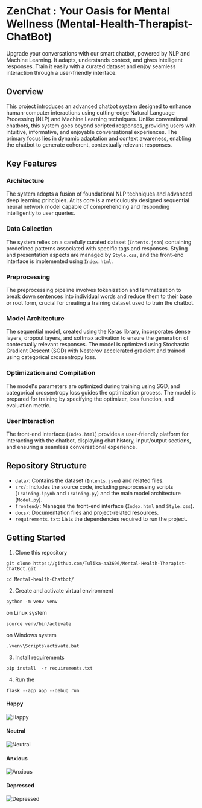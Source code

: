 # ZenChat : Your Oasis for Mental Wellness (Mental-Health-Therapist-ChatBot)
Upgrade your conversations with our smart chatbot, powered by NLP and Machine Learning. It adapts, understands context, and gives intelligent responses. Train it easily with a curated dataset and enjoy seamless interaction through a user-friendly interface.

## Overview

This project introduces an advanced chatbot system designed to enhance human-computer interactions using cutting-edge Natural Language Processing (NLP) and Machine Learning techniques. Unlike conventional chatbots, this system goes beyond scripted responses, providing users with intuitive, informative, and enjoyable conversational experiences. The primary focus lies in dynamic adaptation and context awareness, enabling the chatbot to generate coherent, contextually relevant responses.

## Key Features

### Architecture

The system adopts a fusion of foundational NLP techniques and advanced deep learning principles. At its core is a meticulously designed sequential neural network model capable of comprehending and responding intelligently to user queries.

### Data Collection

The system relies on a carefully curated dataset (`Intents.json`) containing predefined patterns associated with specific tags and responses. Styling and presentation aspects are managed by `Style.css`, and the front-end interface is implemented using `Index.html`.

### Preprocessing

The preprocessing pipeline involves tokenization and lemmatization to break down sentences into individual words and reduce them to their base or root form, crucial for creating a training dataset used to train the chatbot.

### Model Architecture

The sequential model, created using the Keras library, incorporates dense layers, dropout layers, and softmax activation to ensure the generation of contextually relevant responses. The model is optimized using Stochastic Gradient Descent (SGD) with Nesterov accelerated gradient and trained using categorical crossentropy loss.

### Optimization and Compilation

The model's parameters are optimized during training using SGD, and categorical crossentropy loss guides the optimization process. The model is prepared for training by specifying the optimizer, loss function, and evaluation metric.

### User Interaction

The front-end interface (`Index.html`) provides a user-friendly platform for interacting with the chatbot, displaying chat history, input/output sections, and ensuring a seamless conversational experience.

## Repository Structure

- `data/`: Contains the dataset (`Intents.json`) and related files.
- `src/`: Includes the source code, including preprocessing scripts (`Training.ipynb` and `Training.py`) and the main model architecture (`Model.py`).
- `frontend/`: Manages the front-end interface (`Index.html` and `Style.css`).
- `docs/`: Documentation files and project-related resources.
- `requirements.txt`: Lists the dependencies required to run the project.

## Getting Started

1. Clone this repository

```
git clone https://github.com/Tulika-aa3696/Mental-Health-Therapist-ChatBot.git
```
```
cd Mental-health-Chatbot/
```

2. Create and activate virtual environment 

```
python -m venv venv
```
on Linux system
```
source venv/bin/activate
```
on Windows system
```
.\venv\Scripts\activate.bat
```
3. Install requirements

```
pip install  -r requirements.txt
```

4. Run the 
```
flask --app app --debug run

```
#### Happy

![Happy](static/img/happy.png)

#### Neutral

![Neutral](static/img/neutral.png)

#### Anxious

![Anxious](static/img/anxious.png)

#### Depressed

![Depressed](static/img/depressed.png)



